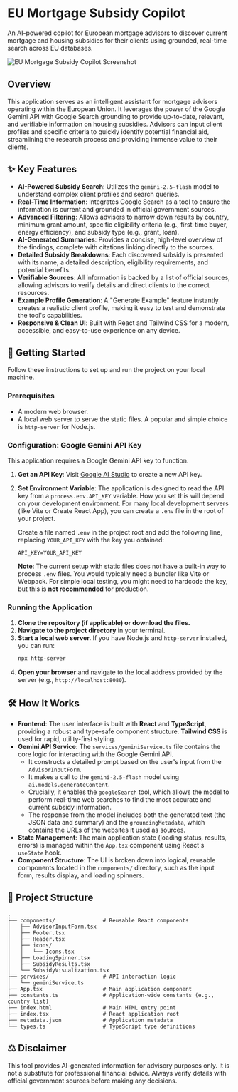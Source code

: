 # EU Mortgage Subsidy Copilot

An AI-powered copilot for European mortgage advisors to discover current mortgage and housing subsidies for their clients using grounded, real-time search across EU databases.

![EU Mortgage Subsidy Copilot Screenshot](https://storage.googleapis.com/aistudio-ux-team-public/sdk-pro-examples/eu-mortgage-copilot.png)

## Overview

This application serves as an intelligent assistant for mortgage advisors operating within the European Union. It leverages the power of the Google Gemini API with Google Search grounding to provide up-to-date, relevant, and verifiable information on housing subsidies. Advisors can input client profiles and specific criteria to quickly identify potential financial aid, streamlining the research process and providing immense value to their clients.

## ✨ Key Features

- **AI-Powered Subsidy Search**: Utilizes the `gemini-2.5-flash` model to understand complex client profiles and search queries.
- **Real-Time Information**: Integrates Google Search as a tool to ensure the information is current and grounded in official government sources.
- **Advanced Filtering**: Allows advisors to narrow down results by country, minimum grant amount, specific eligibility criteria (e.g., first-time buyer, energy efficiency), and subsidy type (e.g., grant, loan).
- **AI-Generated Summaries**: Provides a concise, high-level overview of the findings, complete with citations linking directly to the sources.
- **Detailed Subsidy Breakdowns**: Each discovered subsidy is presented with its name, a detailed description, eligibility requirements, and potential benefits.
- **Verifiable Sources**: All information is backed by a list of official sources, allowing advisors to verify details and direct clients to the correct resources.
- **Example Profile Generation**: A "Generate Example" feature instantly creates a realistic client profile, making it easy to test and demonstrate the tool's capabilities.
- **Responsive & Clean UI**: Built with React and Tailwind CSS for a modern, accessible, and easy-to-use experience on any device.

## 🚀 Getting Started

Follow these instructions to set up and run the project on your local machine.

### Prerequisites

- A modern web browser.
- A local web server to serve the static files. A popular and simple choice is `http-server` for Node.js.

### Configuration: Google Gemini API Key

This application requires a Google Gemini API key to function.

1.  **Get an API Key**: Visit [Google AI Studio](https://aistudio.google.com/app/apikey) to create a new API key.
2.  **Set Environment Variable**: The application is designed to read the API key from a `process.env.API_KEY` variable. How you set this will depend on your development environment. For many local development servers (like Vite or Create React App), you can create a `.env` file in the root of your project.

    Create a file named `.env` in the project root and add the following line, replacing `YOUR_API_KEY` with the key you obtained:

    ```
    API_KEY=YOUR_API_KEY
    ```

    **Note**: The current setup with static files does not have a built-in way to process `.env` files. You would typically need a bundler like Vite or Webpack. For simple local testing, you might need to hardcode the key, but this is **not recommended** for production.

### Running the Application

1.  **Clone the repository (if applicable) or download the files.**
2.  **Navigate to the project directory** in your terminal.
3.  **Start a local web server.** If you have Node.js and `http-server` installed, you can run:
    ```bash
    npx http-server
    ```
4.  **Open your browser** and navigate to the local address provided by the server (e.g., `http://localhost:8080`).

## 🛠️ How It Works

-   **Frontend**: The user interface is built with **React** and **TypeScript**, providing a robust and type-safe component structure. **Tailwind CSS** is used for rapid, utility-first styling.
-   **Gemini API Service**: The `services/geminiService.ts` file contains the core logic for interacting with the Google Gemini API.
    -   It constructs a detailed prompt based on the user's input from the `AdvisorInputForm`.
    -   It makes a call to the `gemini-2.5-flash` model using `ai.models.generateContent`.
    -   Crucially, it enables the `googleSearch` tool, which allows the model to perform real-time web searches to find the most accurate and current subsidy information.
    -   The response from the model includes both the generated text (the JSON data and summary) and the `groundingMetadata`, which contains the URLs of the websites it used as sources.
-   **State Management**: The main application state (loading status, results, errors) is managed within the `App.tsx` component using React's `useState` hook.
-   **Component Structure**: The UI is broken down into logical, reusable components located in the `components/` directory, such as the input form, results display, and loading spinners.

## 📁 Project Structure

```
.
├── components/               # Reusable React components
│   ├── AdvisorInputForm.tsx
│   ├── Footer.tsx
│   ├── Header.tsx
│   ├── icons/
│   │   └── Icons.tsx
│   ├── LoadingSpinner.tsx
│   ├── SubsidyResults.tsx
│   └── SubsidyVisualization.tsx
├── services/                 # API interaction logic
│   └── geminiService.ts
├── App.tsx                   # Main application component
├── constants.ts              # Application-wide constants (e.g., country list)
├── index.html                # Main HTML entry point
├── index.tsx                 # React application root
├── metadata.json             # Application metadata
└── types.ts                  # TypeScript type definitions
```

## ⚖️ Disclaimer

This tool provides AI-generated information for advisory purposes only. It is not a substitute for professional financial advice. Always verify details with official government sources before making any decisions.
